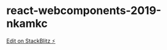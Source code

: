 # react-webcomponents-2019-nkamkc

[Edit on StackBlitz ⚡️](https://stackblitz.com/edit/react-webcomponents-2019-nkamkc)